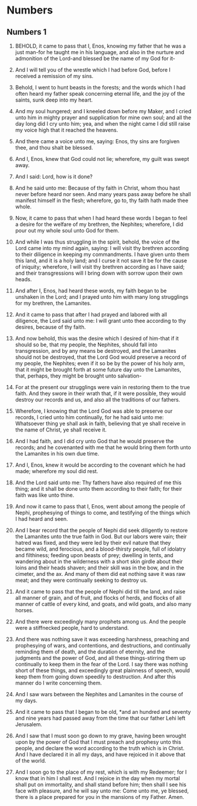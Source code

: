 # Numbers

## Numbers 1

1. BEHOLD, it came to pass that I, Enos, knowing my father that he was a just man-for he taught me in his language, and also in the nurture and admonition of the Lord-and blessed be the name of my God for it-

2. And I will tell you of the wrestle which I had before God, before I received a remission of my sins.

3. Behold, I went to hunt beasts in the forests; and the words which I had often heard my father speak concerning eternal life, and the joy of the saints, sunk deep into my heart.

4. And my soul hungered; and I kneeled down before my Maker, and I cried unto him in mighty prayer and supplication for mine own soul; and all the day long did I cry unto him; yea, and when the night came I did still raise my voice high that it reached the heavens.

5. And there came a voice unto me, saying: Enos, thy sins are forgiven thee, and thou shalt be blessed.

6. And I, Enos, knew that God could not lie; wherefore, my guilt was swept away.

7. And I said: Lord, how is it done?

8. And he said unto me: Because of thy faith in Christ, whom thou hast never before heard nor seen. And many years pass away before he shall manifest himself in the flesh; wherefore, go to, thy faith hath made thee whole.

9. Now, it came to pass that when I had heard these words I began to feel a desire for the welfare of my brethren, the Nephites; wherefore, I did pour out my whole soul unto God for them.

10. And while I was thus struggling in the spirit, behold, the voice of the Lord came into my mind again, saying: I will visit thy brethren according to their diligence in keeping my commandments. I have given unto them this land, and it is a holy land; and I curse it not save it be for the cause of iniquity; wherefore, I will visit thy brethren according as I have said; and their transgressions will I bring down with sorrow upon their own heads.

11. And after I, Enos, had heard these words, my faith began to be unshaken in the Lord; and I prayed unto him with many long strugglings for my brethren, the Lamanites.

12. And it came to pass that after I had prayed and labored with all diligence, the Lord said unto me: I will grant unto thee according to thy desires, because of thy faith.

13. And now behold, this was the desire which I desired of him-that if it should so be, that my people, the Nephites, should fall into transgression, and by any means be destroyed, and the Lamanites should not be destroyed, that the Lord God would preserve a record of my people, the Nephites; even if it so be by the power of his holy arm, that it might be brought forth at some future day unto the Lamanites, that, perhaps, they might be brought unto salvation-

14. For at the present our strugglings were vain in restoring them to the true faith. And they swore in their wrath that, if it were possible, they would destroy our records and us, and also all the traditions of our fathers.

15. Wherefore, I knowing that the Lord God was able to preserve our records, I cried unto him continually, for he had said unto me: Whatsoever thing ye shall ask in faith, believing that ye shall receive in the name of Christ, ye shall receive it.

16. And I had faith, and I did cry unto God that he would preserve the records; and he covenanted with me that he would bring them forth unto the Lamanites in his own due time.

17. And I, Enos, knew it would be according to the covenant which he had made; wherefore my soul did rest.

18. And the Lord said unto me: Thy fathers have also required of me this thing; and it shall be done unto them according to their faith; for their faith was like unto thine.

19. And now it came to pass that I, Enos, went about among the people of Nephi, prophesying of things to come, and testifying of the things which I had heard and seen.

20. And I bear record that the people of Nephi did seek diligently to restore the Lamanites unto the true faith in God. But our labors were vain; their hatred was fixed, and they were led by their evil nature that they became wild, and ferocious, and a blood-thirsty people, full of idolatry and filthiness; feeding upon beasts of prey; dwelling in tents, and wandering about in the wilderness with a short skin girdle about their loins and their heads shaven; and their skill was in the bow, and in the cimeter, and the ax. And many of them did eat nothing save it was raw meat; and they were continually seeking to destroy us.

21. And it came to pass that the people of Nephi did till the land, and raise all manner of grain, and of fruit, and flocks of herds, and flocks of all manner of cattle of every kind, and goats, and wild goats, and also many horses.

22. And there were exceedingly many prophets among us. And the people were a stiffnecked people, hard to understand.

23. And there was nothing save it was exceeding harshness, preaching and prophesying of wars, and contentions, and destructions, and continually reminding them of death, and the duration of eternity, and the judgments and the power of God, and all these things-stirring them up continually to keep them in the fear of the Lord. I say there was nothing short of these things, and exceedingly great plainness of speech, would keep them from going down speedily to destruction. And after this manner do I write concerning them.

24. And I saw wars between the Nephites and Lamanites in the course of my days.

25. And it came to pass that I began to be old, *and an hundred and seventy and nine years had passed away from the time that our father Lehi left Jerusalem.

26. And I saw that I must soon go down to my grave, having been wrought upon by the power of God that I must preach and prophesy unto this people, and declare the word according to the truth which is in Christ. And I have declared it in all my days, and have rejoiced in it above that of the world.

27. And I soon go to the place of my rest, which is with my Redeemer; for I know that in him I shall rest. And I rejoice in the day when my mortal shall put on immortality, and shall stand before him; then shall I see his face with pleasure, and he will say unto me: Come unto me, ye blessed, there is a place prepared for you in the mansions of my Father. Amen.

